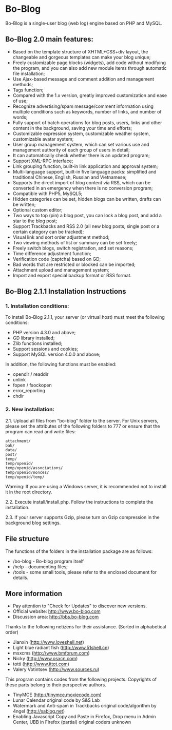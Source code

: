 # Bo-Blog

Bo-Blog is a single-user blog (web log) engine based on PHP and MySQL.

## Bo-Blog 2.0 main features:

* Based on the template structure of XHTML+CSS+div layout, the changeable and gorgeous templates can make your blog unique;
* Freely customizable page blocks (widgets), add code without modifying the program, and you can also add new module items through automatic file installation;
* Use Ajax-based message and comment addition and management methods;
* Tags function;
* Compared with the 1.x version, greatly improved customization and ease of use;
* Recognize advertising/spam message/comment information using multiple conditions such as keywords, number of links, and number of words;
* Fully support of batch operations for blog posts, users, links and other content in the background, saving your time and efforts;
* Customizable expression system, customizable weather system, customizable avatar system;
* User group management system, which can set various use and management authority of each group of users in detail;
* It can automatically check whether there is an updated program;
* Support XML-RPC interface;
* Link grouping function, built-in link application and approval system;
* Multi-language support, built-in five language packs: simplified and traditional Chinese, English, Russian and Vietnamese;
* Supports the direct import of blog content via RSS, which can be converted in an emergency when there is no conversion program;
* Compatible with PHP5, MySQL5;
* Hidden categories can be set, hidden blogs can be written, drafts can be written;
* Optional custom editor;
* Two ways to top (pin) a blog post, you can lock a blog post, and add a star to the blog post;
* Support Trackbacks and RSS 2.0 (all new blog posts, single post or a certain category can be tracked);
* Visual link and sort order adjustment method;
* Two viewing methods of list or summary can be set freely;
* Freely switch blogs, switch registration, and set reasons;
* Time difference adjustment function;
* Verification code (captcha) based on GD;
* Bad words that are restricted or blocked can be imported;
* Attachment upload and management system;
* Import and export special backup format or RSS format.

## Bo-Blog 2.1.1 Installation Instructions

### 1. Installation conditions:

To install Bo-Blog 2.1.1, your server (or virtual host) must meet the following conditions:

* PHP version 4.3.0 and above;
* GD library installed;
* Zlib functions installed;
* Support sessions and cookies;
* Support MySQL version 4.0.0 and above;

In addition, the following functions must be enabled:

* opendir / readdir
* unlink
* fopen / fsockopen
* error_reporting
* chdir

### 2. New installation:

2.1. Upload all files from "bo-blog" folder to the server.
For Unix servers, please set the attributes of the following folders to 777
or ensure that the program can read and write files:

    attachment/
    bak/
    data/
    post/
    temp/
    temp/openid/
    temp/openid/associations/
    temp/openid/nonces/
    temp/openid/temp/

Warning: If you are using a Windows server, it is recommended not to install it in the root directory.

2.2. Execute install/install.php. Follow the instructions to complete the installation.

2.3. If your server supports Gzip, please turn on Gzip compression in the background blog settings.

## File structure

The functions of the folders in the installation package are as follows:

* /bo-blog - Bo-blog program itself
* /help - documenting files;
* /tools - some small tools, please refer to the enclosed document for details.

## More information

* Pay attention to "Check for Updates" to discover new versions.
* Official website: http://www.bo-blog.com
* Discussion area: http://bbs.bo-blog.com

Thanks to the following netizens for their assistance.
(Sorted in alphabetical order)

* Jianxin (http://www.loveshell.net)
* Light blue radiant fish (http://www.51shell.cn)
* msxcms (http://www.bmforum.com)
* Nicky (http://www.osxcn.com)
* totti (http://www.ittot.com)
* Valery Votintsev (http://www.sources.ru)

This program contains codes from the following projects.
Copyrights of these parts belong to their perspective authors.

* TinyMCE (http://tinymce.moxiecode.com)
* Lunar Calendar original code by S&S Lab
* Watermark and Anti-spam in Trackbacks original code/algorithm by 4ngel (http://sablog.net)
* Enabling Javascript Copy and Paste in Firefox, Drop menu in Admin Center, UBB in Firefox (partial) original coders unknown
